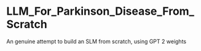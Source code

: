 # LLM_For_Parkinson_Disease_From_Scratch
An genuine attempt to build an SLM from scratch, using GPT 2 weights 
